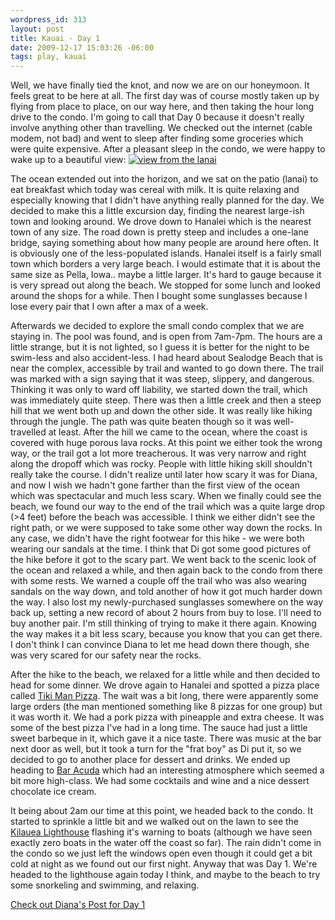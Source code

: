 ```yaml
--- 
wordpress_id: 313
layout: post
title: Kauai - Day 1
date: 2009-12-17 15:03:26 -06:00
tags: play, kauai
---
```

Well, we have finally tied the knot, and now we are on our honeymoon.  It feels great to be here at all.   The first day was of course mostly taken up by flying from place to place, on our way here, and then taking the hour long drive to the condo.  I'm going to call that Day 0 because it doesn't really involve anything other than travelling.  We checked out the internet (cable modem, not bad) and went to sleep after finding some groceries which were quite expensive.  After a pleasant sleep in the condo, we were happy to wake up to a beautiful view:
<a href="/wp-content/uploads/images/kauai/091216-095712.jpg"><img src="/wp-content/uploads/images/kauai/large_091216-095712.jpg" alt="view from the lanai" /></a>

The ocean extended out into the horizon, and we sat on the patio (lanai) to eat breakfast which today was cereal with milk.  It is quite relaxing and especially knowing that I didn't have anything really planned for the day.  We decided to make this a little excursion day, finding the nearest large-ish town and looking around.  We drove down to Hanalei which is the nearest town of any size.  The road down is pretty steep and includes a one-lane bridge, saying something about how many people are around here often.  It is obviously one of the less-populated islands.  Hanalei itself is a fairly small town which borders a very large beach.  I would estimate that it is about the same size as Pella, Iowa.. maybe a little larger.  It's hard to gauge because it is very spread out along the beach.   We stopped for some lunch and looked around the shops for a while.  Then I bought some sunglasses because I lose every pair that I own after a max of a week.

Afterwards we decided to explore the small condo complex that we are staying in.  The pool was found, and is open from 7am-7pm.  The hours are a little strange, but it is not lighted, so I guess it is better for the night to be swim-less and also accident-less.   I had heard about Sealodge Beach that is near the complex, accessible by trail and wanted to go down there.  The trail was marked with a sign saying that it was steep, slippery, and dangerous.  Thinking it was only to ward off liability, we started down the trail, which was immediately quite steep.  There was then a little creek and then a steep hill that we went both up and down the other side.  It was really like hiking through the jungle.  The path was quite beaten though so it was well-travelled at least.  After the hill we came to the ocean, where the coast is covered with huge porous lava rocks.   At this point we either took the wrong way, or the trail got a lot more treacherous.  It was very narrow and right along the dropoff which was rocky.  People with little hiking skill shouldn't really take the course.  I didn't realize until later how scary it was for Diana, and now I wish we hadn't gone farther than the first view of the ocean which was spectacular and much less scary.  When we finally could see the beach, we found our way to the end of the trail which was a quite large drop (&gt;4 feet) before the beach was accessible.  I think we either didn't see the right path, or we were supposed to take some other way down the rocks.   In any case, we didn't have the right footwear for this hike - we were both wearing our sandals at the time.   I think that Di got some good pictures of the hike before it got to the scary part.  We went back to the scenic look of the ocean and relaxed a while, and then again back to the condo from there with some rests.   We warned a couple off the trail who was also wearing sandals on the way down, and told another of how it got much harder down the way.  I also lost my newly-purchased sunglasses somewhere on the way back up, setting a new record of about 2 hours from buy to lose.  I'll need to buy another pair. I'm still thinking of trying to make it there again.  Knowing the way makes it a bit less scary, because you know that you can get there.  I don't think I can convince Diana to let me head down there though, she was very scared for our safety near the rocks.

After the hike to the beach, we relaxed for a little while and then decided to head for some dinner.  We drove again to Hanalei and spotted a pizza place called <a href="http://www.yelp.com/biz/tiki-man-pizza-hanalei">Tiki Man Pizza</a>.  The wait was a bit long, there were apparently some large orders (the man mentioned something like 8 pizzas for one group) but it was worth it.  We had a pork pizza with pineapple and extra cheese.  It was some of the best pizza I've had in a long time.  The sauce had just a little sweet barbeque in it, which gave it a nice taste.  There was music at the bar next door as well, but it took a turn for the "frat boy" as Di put it, so we decided to go to another place for dessert and drinks.  We ended up heading to <a href="http://www.restaurantbaracuda.com/">Bar Acuda</a> which had an interesting atmosphere which seemed a bit more high-class.  We had some cocktails and wine and a nice dessert chocolate ice cream.

It being about 2am our time at this point, we headed back to the condo.  It started to sprinkle a little bit and we walked out on the lawn to see the <a href="http://www.kauaidiscovery.com/virtual_kauai_tour/hanalei+princeville+kilauea/Kilauea_Lighthouse/">Kilauea Lighthouse</a> flashing it's warning to boats (although we have seen exactly zero boats in the water off the coast so far).  The rain didn't come in the condo so we just left the windows open even though it could get a bit cold at night as we found out our first night.  Anyway that was Day 1.  We're headed to the lighthouse again today I think, and maybe to the beach to try some snorkeling and swimming, and relaxing.

<a href="http://magickalrealism.com/2009/12/17/in-hawaii/">Check out Diana's Post for Day 1</a>
